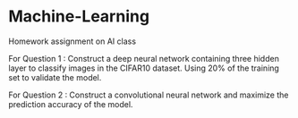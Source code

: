 # Machine-Learning
Homework assignment on AI class

For Question 1 :
Construct a deep neural network containing three hidden layer to classify images in the CIFAR10 dataset. Using 20% of the training set to validate the model.

For Question 2 :
Construct a convolutional neural network and maximize the prediction accuracy of the model.
